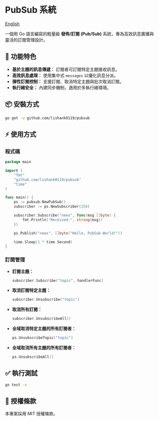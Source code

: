 # PubSub 系統
[English](README.md)

一個用 Go 語言編寫的輕量級 **發佈/訂閱 (Pub/Sub)** 系統，專為高效訊息廣播與靈活的訂閱管理設計。

## 🚀 功能特色

- **基於主題的訊息傳遞：** 訂閱者可訂閱特定主題接收訊息。
- **高效訊息處理：** 使用集中式 `messages` 以優化訊息分派。
- **彈性訂閱控制：** 支援訂閱、取消特定主題與批次取消訂閱。
- **執行緒安全：** 內建同步機制，適用於多執行緒環境。

## 📦 安裝方式

```bash
go get -u github.com/lishank0119/pubsub
```

## ⚡ 使用方式

### 程式碼

```go
package main

import (
	"fmt"
	"github.com/lishank0119/pubsub"
	"time"
)

func main() {
	ps := pubsub.NewPubSub()
	subscriber := ps.NewSubscriber(256)

	subscriber.Subscribe("news", func(msg []byte) {
		fmt.Println("Received:", string(msg))
	})

	ps.Publish("news", []byte("Hello, PubSub World!"))

	time.Sleep(1 * time.Second)
}

```

### 訂閱管理

- **訂閱主題：**

  ```go
  subscriber.Subscribe("topic", handlerFunc)
  ```

- **取消訂閱特定主題：**

  ```go
  subscriber.Unsubscribe("topic")
  ```

- **取消所有訂閱：**

  ```go
  subscriber.UnsubscribeAll()
  ```

- **全域取消特定主題的所有訂閱者：**

  ```go
  ps.UnsubscribeTopic("topic")
  ```

- **全域取消所有主題的所有訂閱者：**

  ```go
  ps.UnsubscribeAll()
  ```

## ✅ 執行測試

```bash
go test -v
```

## 📄 授權條款

本專案採用 MIT 授權條款。


